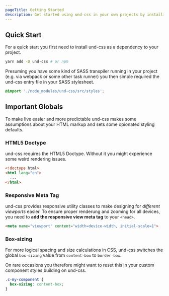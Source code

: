 ```yaml
---
pageTitle: Getting Started
description: Get started using und-css in your own projects by installing it as a frontend dependency
---
```


## Quick Start
For a quick start you first need to install und-css as a dependency to your
project.

``` bash
yarn add -D und-css # or npm
```

Presuming you have some kind of SASS transpiler running in your project (e.g.
via webpack or some other task runner) you then simple required the und-css
entry file in your SASS stylesheet.

``` scss
@import './node_modules/und-css/src/styles';
```

## Important Globals
To make live easier and more predictable und-css makes some assumptions about
your HTML markup and sets some opionated styling defaults.

### HTML5 Doctype
und-css requires the HTML5 Doctype. Without it you might experience some weird
rendering issues.

``` html
<!doctype html>
<html lang="en">
  ...
</html>
```

### Responsive Meta Tag
und-css provides responsive utility classes to make designing for *different
viewports* easier. To ensure proper renderung and zooming for all devices, you
need to **add the responsive view meta tag** to your `<head>`.

``` html
<meta name="viewport" content="width=device-width, initial-scale=1">
```

### Box-sizing
For more logical spacing and size calculations in CSS, und-css switches the
global `box-sizing` value from `content-box` to `border-box`.

On rare occasions you therefore might want to reset this in your custom
component styles building on und-css.

``` css
.c-my-component {
  box-sizing: content-box;
}
```
